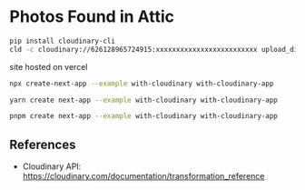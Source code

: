 # Photos Found in Attic

```bash
pip install cloudinary-cli
cld -c cloudinary://626128965724915:xxxxxxxxxxxxxxxxxxxxxxxxx upload_dir tranchart_output_images -f tranchart_source_images
````

site hosted on vercel



```bash
npx create-next-app --example with-cloudinary with-cloudinary-app
```

```bash
yarn create next-app --example with-cloudinary with-cloudinary-app
```

```bash
pnpm create next-app --example with-cloudinary with-cloudinary-app
```

## References

- Cloudinary API: https://cloudinary.com/documentation/transformation_reference
